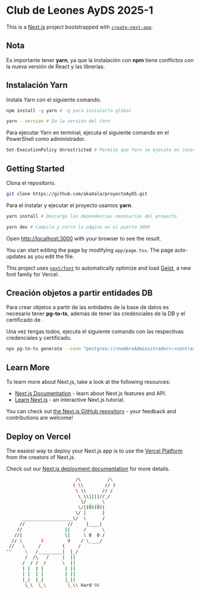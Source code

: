 # Club de Leones AyDS 2025-1

This is a [Next.js](https://nextjs.org) project bootstrapped with [`create-next-app`](https://nextjs.org/docs/app/api-reference/cli/create-next-app).

## Nota

Es importante tener **yarn**, ya que la instalación con **npm** tiene conflictos con la nueva versión de React y las librerias.

## Instalación Yarn

Instala Yarn con el siguiente comando.

```bash
npm install -g yarn # -g para instalarlo global
```

```bash
yarn --version # Da la versión del Yarn
```

Para ejecutar Yarn en terminal, ejecuta el siguiente comando en el PowerShell como administrador.

```bash
Set-ExecutionPolicy Unrestricted # Permite que Yarn se ejecute en consola
```

## Getting Started

Clona el repositorio.

```bash
git clone https://github.com/akaXala/proyectoAyDS.git
```

Para el instalar y ejecutar el proyecto usamos **yarn**.

```bash
yarn install # Descarga las dependencias necesarias del proyecto
```
```bash
yarn dev # Compila y corre la página en el puerto 3000
```

Open [http://localhost:3000](http://localhost:3000) with your browser to see the result.

You can start editing the page by modifying `app/page.tsx`. The page auto-updates as you edit the file.

This project uses [`next/font`](https://nextjs.org/docs/app/building-your-application/optimizing/fonts) to automatically optimize and load [Geist](https://vercel.com/font), a new font family for Vercel.

## Creación objetos a partir entidades DB

Para crear objetos a partir de las entidades de la base de datos es necesario tener **pg-to-ts**, además de tener las credenciales de la DB y el certificado de .

Una vez tengas todos, ejecuta el siguiente comando con las respectivas credenciales y certificado.

```bash
npx pg-to-ts generate --conn "postgres://<nombreAdministrador>:<contraseña>@<URL>:5432/<nombreDelSchema>?ssl=true&sslrootcert=<./rutaAlCertificadoPem>" --output ./src/ts/schemas.ts
```

## Learn More

To learn more about Next.js, take a look at the following resources:

- [Next.js Documentation](https://nextjs.org/docs) - learn about Next.js features and API.
- [Learn Next.js](https://nextjs.org/learn) - an interactive Next.js tutorial.

You can check out [the Next.js GitHub repository](https://github.com/vercel/next.js) - your feedback and contributions are welcome!

## Deploy on Vercel

The easiest way to deploy your Next.js app is to use the [Vercel Platform](https://vercel.com/new?utm_medium=default-template&filter=next.js&utm_source=create-next-app&utm_campaign=create-next-app-readme) from the creators of Next.js.

Check out our [Next.js deployment documentation](https://nextjs.org/docs/app/building-your-application/deploying) for more details.

```bash
                          /\          /\
                         ( \\        // )
                          \ \\      // /
                           \_\\||||//_/
                            \/ _  _ \
                           \/|(O)(O)|
                          \/ |      |
      ___________________\/  \      /
     //                //     |____|
    //                ||     /      \
   //|                \|     \ 0  0 /
  // \       )         V    / \____/
 //   \     /        (     /
""     \   /_________|  |_/
       /  /\   /     |  ||
      /  / /  /      \  ||
      | |  | |        | ||
      | |  | |        | ||
      |_|  |_|        |_||
       \_\  \_\        \_\\ Hard'96
```